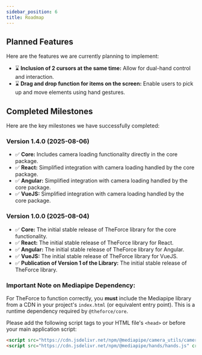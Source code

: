 ```yaml
---
sidebar_position: 6
title: Roadmap
---
```


## Planned Features

Here are the features we are currently planning to implement:

- ⌛ **Inclusion of 2 cursors at the same time:** Allow for dual-hand control and interaction.
- ⌛ **Drag and drop function for items on the screen:** Enable users to pick up and move elements using hand gestures.

## Completed Milestones

Here are the key milestones we have successfully completed:

### Version 1.4.0 (2025-08-06)

- ✅ **Core:** Includes camera loading functionality directly in the core package.
- ✅ **React:** Simplified integration with camera loading handled by the core package.
- ✅ **Angular:** Simplified integration with camera loading handled by the core package.
- ✅ **VueJS:** Simplified integration with camera loading handled by the core package.

### Version 1.0.0 (2025-08-04)

- ✅ **Core:** The initial stable release of TheForce library for the core functionality.
- ✅ **React:** The initial stable release of TheForce library for React.
- ✅ **Angular:** The initial stable release of TheForce library for Angular.
- ✅ **VueJS:** The initial stable release of TheForce library for VueJS.
- ✅ **Publication of Version 1 of the Library:** The initial stable release of TheForce library.

### Important Note on Mediapipe Dependency:

For TheForce to function correctly, you **must** include the Mediapipe library from a CDN in your project's `index.html` (or equivalent entry point). This is a runtime dependency required by `@theforce/core`.

Please add the following script tags to your HTML file's `<head>` or before your main application script:

```html
<script src="https://cdn.jsdelivr.net/npm/@mediapipe/camera_utils/camera_utils.js" crossorigin="anonymous"></script>
<script src="https://cdn.jsdelivr.net/npm/@mediapipe/hands/hands.js" crossorigin="anonymous"></script>
```
